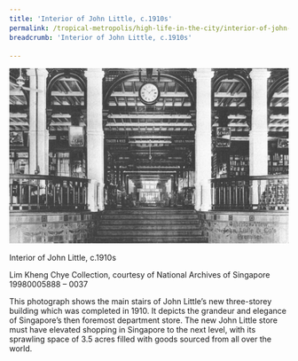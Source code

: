 ```yaml
---
title: 'Interior of John Little, c.1910s'
permalink: /tropical-metropolis/high-life-in-the-city/interior-of-john-little-1910s/
breadcrumb: 'Interior of John Little, c.1910s'

---
```



![Interior of John Little, c.1910s](/images/sub2-6-interior-view-john-little-and-cos-premises.jpg)
<div class="custom-caption">
<div><p>Interior of John Little, c.1910s</p></div>
<div>Lim Kheng Chye Collection, courtesy of National Archives of Singapore</div>
<div>19980005888 – 0037</div>
</div>

This photograph shows the main stairs of John Little’s new three-storey building which was completed in 1910. It depicts the grandeur and elegance of Singapore’s then foremost department store. The new John Little store must have elevated shopping in Singapore to the next level, with its sprawling space of 3.5 acres filled with goods sourced from all over the world.
